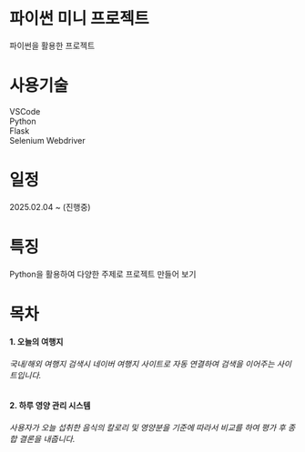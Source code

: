 # 파이썬 미니 프로젝트
파이썬을 활용한 프로젝트
# 사용기술
VSCode </br>
Python </br>
Flask </br>
Selenium Webdriver </br>
# 일정
2025.02.04 ~ (진행중)
# 특징
Python을 활용하여 다양한 주제로 프로젝트 만들어 보기
# 목차
#### 1. 오늘의 여행지
###### 국내/해외 여행지 검색시 네이버 여행지 사이트로 자동 연결하여 검색을 이어주는 사이트입니다.
#### 2. 하루 영양 관리 시스템
###### 사용자가 오늘 섭취한 음식의 칼로리 및 영양분을 기준에 따라서 비교를 하여 평가 후 종합 결론을 내줍니다.
